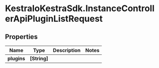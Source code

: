 # KestraIoKestraSdk.InstanceControllerApiPluginListRequest

## Properties

Name | Type | Description | Notes
------------ | ------------- | ------------- | -------------
**plugins** | **[String]** |  | 


